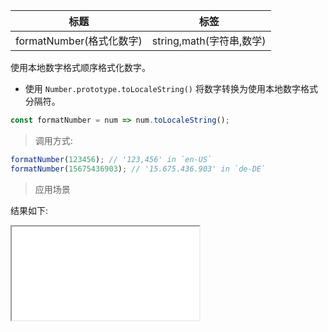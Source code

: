 | 标题                     | 标签                     |
| ------------------------ | ------------------------ |
| formatNumber(格式化数字) | string,math(字符串,数学) |

使用本地数字格式顺序格式化数字。

- 使用 `Number.prototype.toLocaleString()` 将数字转换为使用本地数字格式分隔符。

```js
const formatNumber = num => num.toLocaleString();
```

> 调用方式:

```js
formatNumber(123456); // '123,456' in `en-US`
formatNumber(15675436903); // '15.675.436.903' in `de-DE`
```

> 应用场景

<div class="code-editor" data-url="codes/javascript/html/formatNumber.html" data-language="html"></div>

结果如下:

<iframe src="codes/javascript/html/formatNumber.html"></iframe>

